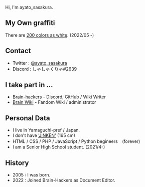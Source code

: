 Hi, I'm ayato_sasakura.

## My Own graffiti 
There are [200 colors as white](https://github.com/yude/ahnmika-white). (2022/05 -)

## Contact

- Twitter : [@ayato_sasakura](https://twitter.com/ayato_sasakura)
- Discord : しゃしゃくりゃ#2639

## I take part in ...

- [Brain-hackers](https://github.com/brain-hackers) - Discord, GitHub / Wiki Writer
- [Brain Wiki](https://brain.fandom.com/ja/wiki/Brain_Wiki) - Fandom Wiki / administrator

## Personal Data

- I live in Yamaguchi-pref / Japan.
- I don't have ['JINKEN'](https://www.j-cast.com/2022/02/16431135.html?p=all) (165 cm)
- HTML / CSS / PHP / JavaScript / Python begineers　(forever)
- I am a Senior High School student. (2021/4-)

## History

- 2005 : I was born.
- 2022 : Joined Brain-Hackers as Document Editor.
